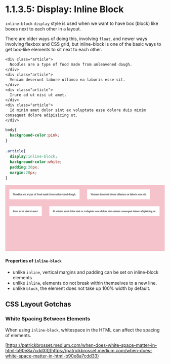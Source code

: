 # 1.1.3.5: Display: Inline Block

`inline-block` `display` style is used when we want to have box \(block\) like boxes next to each other in a layout.

There are older ways of doing this, involving `float`, and newer ways involving flexbox and CSS grid, but inline-block is one of the basic ways to get box-like elements to sit next to each other.

```markup
<div class="article">
  Noodles are a type of food made from unleavened dough.
</div>
<div class="article">
  Veniam deserunt labore ullamco ea laboris esse sit.  
</div>
<div class="article">
  Irure ad ut nisi ut amet. 
</div>
<div class="article">
  Id minim amet dolor sint ex voluptate esse dolore duis minim consequat dolore adipisicing ut.  
</div>
```

```css
body{
  background-color:pink;
}

.article{
  display:inline-block;
  background-color:white;
  padding:20px;
  margin:20px;
}
```

![](../../.gitbook/assets/inline-block.png)

#### Properties of `inline-block`

* unlike `inline`, vertical margins and padding can be set on inline-block elements
* unlike `inline`, elements do not break within themselves to a new line.
* unlike `block`, the element does not take up 100% width by default.

## CSS Layout Gotchas

### White Spacing Between Elements

When using `inline-block`, whitespace in the HTML can affect the spacing of elements.

[https://patrickbrosset.medium.com/when-does-white-space-matter-in-html-b90e8a7cdd33](https://patrickbrosset.medium.com/when-does-white-space-matter-in-html-b90e8a7cdd33)

